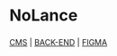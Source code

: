 # NoLance

###


[CMS](https://github.com/c4rl0sfilho/NoLanceCMS)      |      [BACK-END]([https://github.com/4Mariza/nolance-backend]) |      [FIGMA](https://www.figma.com/design/bRiGAHXAXxF2adsjySqJo7/Projeto-Leil%C3%A3o-Expresso?node-id=0-1&t=LJUTpJEE04CnTrvA-0)
